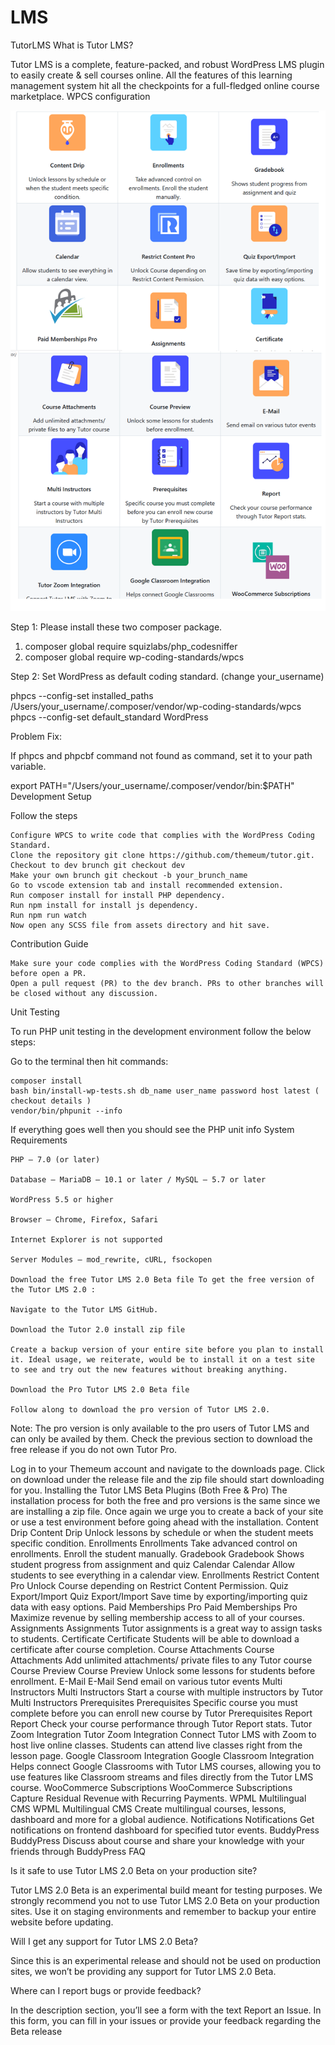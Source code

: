 # LMS

TutorLMS
What is Tutor LMS?

Tutor LMS is a complete, feature-packed, and robust WordPress LMS plugin to easily create & sell courses online. All the features of this learning management system hit all the checkpoints for a full-fledged online course marketplace.
WPCS configuration

![ Preview](yu.png)

Step 1: Please install these two composer package.

1. composer global require squizlabs/php_codesniffer
2. composer global require wp-coding-standards/wpcs

Step 2: Set WordPress as default coding standard. (change your_username)

phpcs --config-set installed_paths /Users/your_username/.composer/vendor/wp-coding-standards/wpcs
phpcs --config-set default_standard WordPress

Problem Fix:

If phpcs and phpcbf command not found as command, set it to your path variable.

export PATH="/Users/your_username/.composer/vendor/bin:$PATH"
Development Setup

Follow the steps

    Configure WPCS to write code that complies with the WordPress Coding Standard.
    Clone the repository git clone https://github.com/themeum/tutor.git.
    Checkout to dev brunch git checkout dev
    Make your own brunch git checkout -b your_brunch_name
    Go to vscode extension tab and install recommended extension.
    Run composer install for install PHP dependency.
    Run npm install for install js dependency.
    Run npm run watch
    Now open any SCSS file from assets directory and hit save.

Contribution Guide

    Make sure your code complies with the WordPress Coding Standard (WPCS) before open a PR.
    Open a pull request (PR) to the dev branch. PRs to other branches will be closed without any discussion.

Unit Testing

To run PHP unit testing in the development environment follow the below steps:

Go to the terminal then hit commands:

    composer install
    bash bin/install-wp-tests.sh db_name user_name password host latest ( checkout details )
    vendor/bin/phpunit --info

If everything goes well then you should see the PHP unit info
System Requirements

    PHP – 7.0 (or later)

    Database – MariaDB – 10.1 or later / MySQL – 5.7 or later

    WordPress 5.5 or higher

    Browser – Chrome, Firefox, Safari

    Internet Explorer is not supported

    Server Modules – mod_rewrite, cURL, fsockopen

    Download the free Tutor LMS 2.0 Beta file To get the free version of the Tutor LMS 2.0 :

    Navigate to the Tutor LMS GitHub.

    Download the Tutor 2.0 install zip file

    Create a backup version of your entire site before you plan to install it. Ideal usage, we reiterate, would be to install it on a test site to see and try out the new features without breaking anything.

    Download the Pro Tutor LMS 2.0 Beta file

    Follow along to download the pro version of Tutor LMS 2.0.

Note: The pro version is only available to the pro users of Tutor LMS and can only be availed by them. Check the previous section to download the free release if you do not own Tutor Pro.

Log in to your Themeum account and navigate to the downloads page. Click on download under the release file and the zip file should start downloading for you. Installing the Tutor LMS Beta Plugins (Both Free & Pro) The installation process for both the free and pro versions is the same since we are installing a zip file. Once again we urge you to create a back of your site or use a test environment before going ahead with the installation.
Content Drip
Content Drip
Unlock lessons by schedule or when the student meets specific condition. 	Enrollments
Enrollments
Take advanced control on enrollments. Enroll the student manually. 	Gradebook
Gradebook
Shows student progress from assignment and quiz
Calendar
Calendar
Allow students to see everything in a calendar view. 	Enrollments
Restrict Content Pro
Unlock Course depending on Restrict Content Permission. 	Quiz Export/Import
Quiz Export/Import
Save time by exporting/importing quiz data with easy options.
Paid Memberships Pro
Paid Memberships Pro
Maximize revenue by selling membership access to all of your courses. 	Assignments
Assignments
Tutor assignments is a great way to assign tasks to students. 	Certificate
Certificate
Students will be able to download a certificate after course completion.
Course Attachments
Course Attachments
Add unlimited attachments/ private files to any Tutor course 	Course Preview
Course Preview
Unlock some lessons for students before enrollment. 	E-Mail
E-Mail
Send email on various tutor events
Multi Instructors
Multi Instructors
Start a course with multiple instructors by Tutor Multi Instructors 	Prerequisites
Prerequisites
Specific course you must complete before you can enroll new course by Tutor Prerequisites 	Report
Report
Check your course performance through Tutor Report stats.
Tutor Zoom Integration
Tutor Zoom Integration
Connect Tutor LMS with Zoom to host live online classes. Students can attend live classes right from the lesson page. 	Google Classroom Integration
Google Classroom Integration
Helps connect Google Classrooms with Tutor LMS courses, allowing you to use features like Classroom streams and files directly from the Tutor LMS course. 	WooCommerce Subscriptions
WooCommerce Subscriptions
Capture Residual Revenue with Recurring Payments.
WPML Multilingual CMS
WPML Multilingual CMS
Create multilingual courses, lessons, dashboard and more for a global audience. 	Notifications
Notifications
Get notifications on frontend dashboard for specified tutor events. 	BuddyPress
BuddyPress
Discuss about course and share your knowledge with your friends through BuddyPress
FAQ

Is it safe to use Tutor LMS 2.0 Beta on your production site?

Tutor LMS 2.0 Beta is an experimental build meant for testing purposes. We strongly recommend you not to use Tutor LMS 2.0 Beta on your production sites. Use it on staging environments and remember to backup your entire website before updating.

Will I get any support for Tutor LMS 2.0 Beta?

Since this is an experimental release and should not be used on production sites, we won’t be providing any support for Tutor LMS 2.0 Beta.

Where can I report bugs or provide feedback?

In the description section, you’ll see a form with the text Report an Issue. In this form, you can fill in your issues or provide your feedback regarding the Beta release
